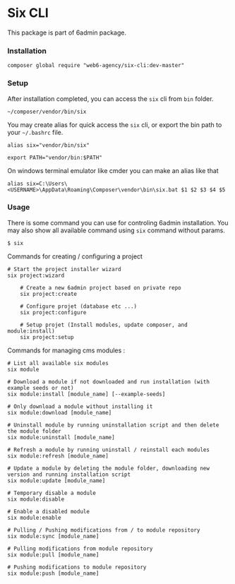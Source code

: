 Six CLI
===========

This package is part of 6admin package.

### Installation

```shell
composer global require "web6-agency/six-cli:dev-master"
```

### Setup

After installation completed, you can access the `six` cli from `bin` folder.

```
~/composer/vendor/bin/six
```

You may create alias for quick access the `six` cli, or export the bin path to your `~/.bashrc` file.

```shell
alias six="vendor/bin/six"

export PATH="vendor/bin:$PATH"
```

On windows terminal emulator like cmder you can make an alias like that

```shell
alias six=C:\Users\<USERNAME>\AppData\Roaming\Composer\vendor\bin\six.bat $1 $2 $3 $4 $5
```

### Usage

There is some command you can use for controling 6admin installation.
You may also show all available command using `six` command without params.

```shell
$ six
```

Commands for creating / configuring a project

```shell
# Start the project installer wizard
six project:wizard
	
	# Create a new 6admin project based on private repo
	six project:create
	
	# Configure projet (database etc ...)
	six project:configure
	
	# Setup projet (Install modules, update composer, and module:install)
	six project:setup	
```

Commands for managing cms modules :

```shell
# List all available six modules
six module

# Download a module if not downloaded and run installation (with example seeds or not)
six module:install [module_name] [--example-seeds]

# Only download a module without installing it
six module:download [module_name]

# Uninstall module by running uninstallation script and then delete the module folder
six module:uninstall [module_name]

# Refresh a module by running uninstall / reinstall each modules
six module:refresh [module_name]

# Update a module by deleting the module folder, downloading new version and running installation script
six module:update [module_name]

# Temporary disable a module
six module:disable

# Enable a disabled module
six module:enable

# Pulling / Pushing modifications from / to module repository
six module:sync [module_name]

# Pulling modifications from module repository
six module:pull [module_name]

# Pushing modifications to module repository
six module:push [module_name]
```
